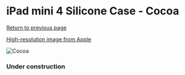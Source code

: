 # iPad mini 4 Silicone Case - Cocoa

[Return to previous page](/ipad_mini4)

[High-resolution image from Apple](https://store.storeimages.cdn-apple.com/8756/as-images.apple.com/is/MNNE2?wid=4500&hei=4500&fmt=png)

<div style="width: 384px"><img src="/everypreview/MNNE2.png" alt="Cocoa"></div>

### Under construction
